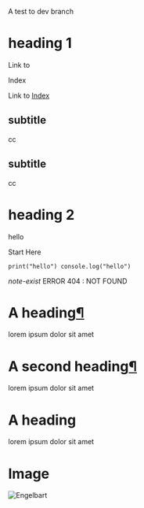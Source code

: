 A test to dev branch
# heading 1

Link to 

Index

  
Link to [Index](https://obsidian-publisher.netlify.app/en/ "Index")

## subtitle

cc

[](https://obsidian-publisher.netlify.app/getting%20started/example/note3/#subtitle)

[](https://obsidian-publisher.netlify.app/getting%20started/example/note3/#subtitle)[](https://obsidian-publisher.netlify.app/en/Getting%20Started/example/note3/)

## subtitle

cc

[](https://obsidian-publisher.netlify.app/getting%20started/example/note3/#heading-2)

[](https://obsidian-publisher.netlify.app/getting%20started/example/note3/#heading-2)[](https://obsidian-publisher.netlify.app/en/Getting%20Started/example/note3/)

# heading 2

hello

Start Here

`print("hello") console.log("hello")`

[](https://obsidian-publisher.netlify.app/getting%20started/example/)

_note-exist_ ERROR 404 : NOT FOUND

# A heading[¶](https://obsidian-publisher.netlify.app/getting%20started/example/#a-heading "Permanent link")

lorem ipsum dolor sit amet

# A second heading[¶](https://obsidian-publisher.netlify.app/getting%20started/example/#a-second-heading "Permanent link")

lorem ipsum dolor sit amet

[](https://obsidian-publisher.netlify.app/getting%20started/example/#a-heading)

[](https://obsidian-publisher.netlify.app/getting%20started/example/#a-heading)[](https://obsidian-publisher.netlify.app/en/Getting%20Started/example/)

# A heading

lorem ipsum dolor sit amet

[](https://obsidian-publisher.netlify.app/getting%20started/example/note3/#image)

[](https://obsidian-publisher.netlify.app/getting%20started/example/note3/#image)[](https://obsidian-publisher.netlify.app/en/Getting%20Started/example/note3/)

# Image

![Engelbart](https://history-computer.com/ModernComputer/Basis/images/Engelbart.jpg)